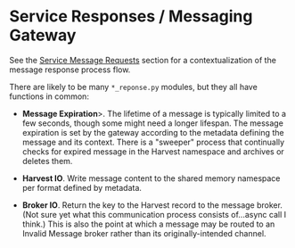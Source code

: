 # Service Responses / Messaging Gateway

See the [Service Message Requests](Requests) section for a contextualization of the message response process flow.

There are likely to be many `*_reponse.py` modules, but they all have functions in common:

* **Message Expiration**>. The lifetime of a message is typically limited to a few seconds, though some might need a longer lifespan. The message expiration is set by the gateway according to the metadata defining the message and its context. There is a "sweeper" process that continually checks for expired message in the Harvest namespace and archives or deletes them.

* **Harvest IO**. Write message content to the shared memory namespace per format defined by metadata.

* **Broker IO**. Return the key to the Harvest record to the message broker. (Not sure yet what this communication process consists of...async call I think.) This is also the point at which a message may be routed to an Invalid Message broker rather than its originally-intended channel.

